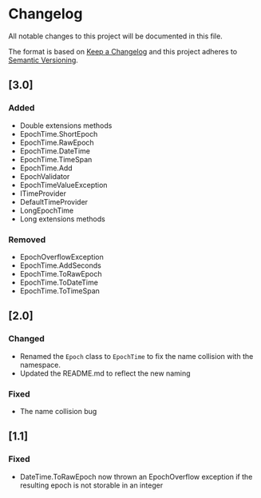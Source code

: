 # Changelog
All notable changes to this project will be documented in this file.

The format is based on [Keep a Changelog](http://keepachangelog.com/)
and this project adheres to [Semantic Versioning](http://semver.org/).

## [3.0]
### Added

- Double extensions methods
- EpochTime.ShortEpoch
- EpochTime.RawEpoch
- EpochTime.DateTime
- EpochTime.TimeSpan
- EpochTime.Add
- EpochValidator
- EpochTimeValueException
- ITimeProvider
- DefaultTimeProvider
- LongEpochTime
- Long extensions methods

### Removed

- EpochOverflowException
- EpochTime.AddSeconds
- EpochTime.ToRawEpoch
- EpochTime.ToDateTime
- EpochTime.ToTimeSpan

## [2.0]
### Changed

- Renamed the ```Epoch``` class to ```EpochTime``` to fix the name collision with the namespace.
- Updated the README.md to reflect the new naming

### Fixed

- The name collision bug

## [1.1]
### Fixed

* DateTime.ToRawEpoch now thrown an EpochOverflow exception if the resulting epoch is not storable in an integer
